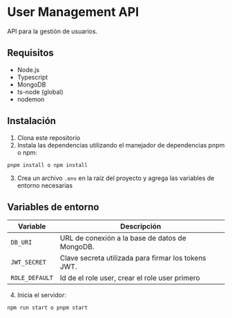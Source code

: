 # User Management API

API para la gestión de usuarios.

## Requisitos

- Node.js
- Typescript
- MongoDB
- ts-node (global)
- nodemon

## Instalación

1. Clona este repositorio
2. Instala las dependencias utilizando el manejador de dependencias pnpm o npm:

```
pnpm install o npm install
```
3. Crea un archivo `.env` en la raíz del proyecto y agrega las variables de entorno necesarias

## Variables de entorno

| Variable          | Descripción                                         |
| ----------------- | --------------------------------------------------- |
| `DB_URI`          | URL de conexión a la base de datos de MongoDB.      |
| `JWT_SECRET`      | Clave secreta utilizada para firmar los tokens JWT. |
| `ROLE_DEFAULT`    | Id de el role user, crear el role user primero      |


4. Inicia el servidor:

```
npm run start o pnpm start
```